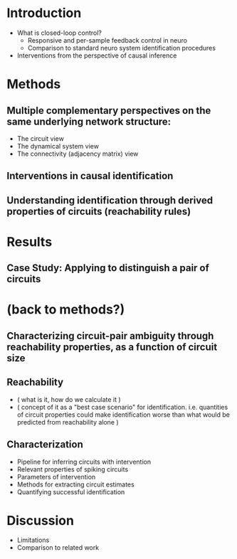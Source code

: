 # Introduction
- What is closed-loop control?
    - Responsive and per-sample feedback control in neuro
    - Comparison to standard neuro system identification procedures
- Interventions from the perspective of causal inference

# Methods
## Multiple complementary perspectives on the same underlying network structure:
 - The circuit view
 - The dynamical system view
 - The connectivity (adjacency matrix) view

## Interventions in causal identification

## Understanding identification through derived properties of circuits (reachability rules)



# Results

## Case Study: Applying <CLINC> to distinguish a pair of circuits

# (back to methods?)

## Characterizing circuit-pair ambiguity through reachability properties, as a function of circuit size

## Reachability
- ( what is it, how do we calculate it )
- ( concept of it as a "best case scenario" for identification. i.e. quantities of circuit properties could make identification worse than what would be predicted from reachability alone )

## Characterization

- Pipeline for inferring circuits with intervention
- Relevant properties of spiking circuits
- Parameters of intervention
- Methods for extracting circuit estimates
- Quantifying successful identification

# Discussion
- Limitations
- Comparison to related work
